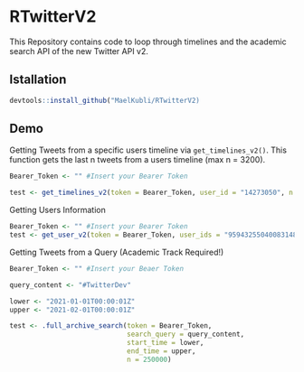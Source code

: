 # RTwitterV2
This Repository contains code to loop through timelines and the academic search API of the new Twitter API v2.


## Istallation
```r
devtools::install_github("MaelKubli/RTwitterV2)
```

## Demo
Getting Tweets from a specific users timeline via `get_timelines_v2()`. This function gets the last n tweets from a users timeline (max n = 3200).

```r
Bearer_Token <- "" #Insert your Bearer Token

test <- get_timelines_v2(token = Bearer_Token, user_id = "14273050", n = 100)
```

Getting Users Information

```r
Bearer_Token <- "" #Insert your Bearer Token
test <- get_user_v2(token = Bearer_Token, user_ids = "959432550400831488,62777265,14273050")
```

Getting Tweets from a Query (Academic Track Required!)

```r
Bearer_Token <- "" #Insert your Beaer Token

query_content <- "#TwitterDev"

lower <- "2021-01-01T00:00:01Z"
upper <- "2021-02-01T00:00:01Z"

test <- .full_archive_search(token = Bearer_Token, 
                             search_query = query_content, 
                             start_time = lower, 
                             end_time = upper, 
                             n = 250000)

```

